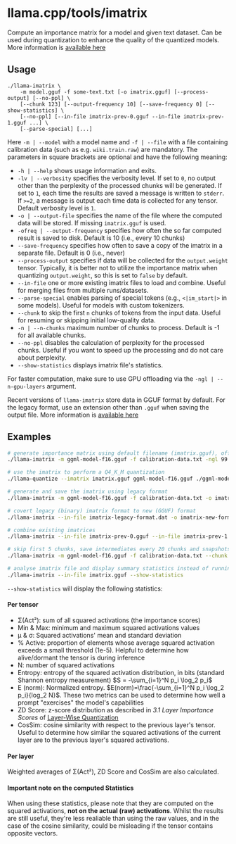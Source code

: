 # llama.cpp/tools/imatrix

Compute an importance matrix for a model and given text dataset. Can be used during quantization to enhance the quality of the quantized models.
More information is [available here](https://github.com/ggml-org/llama.cpp/pull/4861)

## Usage

```
./llama-imatrix \
    -m model.gguf -f some-text.txt [-o imatrix.gguf] [--process-output] [--no-ppl] \
    [--chunk 123] [--output-frequency 10] [--save-frequency 0] [--show-statistics] \
    [--no-ppl] [--in-file imatrix-prev-0.gguf --in-file imatrix-prev-1.gguf ...] \
    [--parse-special] [...]
```

Here `-m | --model` with a model name and `-f | --file` with a file containing calibration data (such as e.g. `wiki.train.raw`) are mandatory.
The parameters in square brackets are optional and have the following meaning:

* `-h | --help` shows usage information and exits.
* `-lv | --verbosity` specifies the verbosity level. If set to `0`, no output other than the perplexity of the processed chunks will be generated. If set to `1`, each time the results are saved a message is written to `stderr`. If `>=2`, a message is output each time data is collected for any tensor. Default verbosity level is `1`.
* `-o | --output-file` specifies the name of the file where the computed data will be stored. If missing `imatrix.gguf` is used.
* `-ofreq | --output-frequency` specifies how often the so far computed result is saved to disk. Default is 10 (i.e., every 10 chunks)
* `--save-frequency` specifies how often to save a copy of the imatrix in a separate file. Default is 0 (i.e., never)
* `--process-output` specifies if data will be collected for the `output.weight` tensor. Typically, it is better not to utilize the importance matrix when quantizing `output.weight`, so this is set to `false` by default.
* `--in-file` one or more existing imatrix files to load and combine. Useful for merging files from multiple runs/datasets.
* `--parse-special` enables parsing of special tokens (e.g., `<|im_start|>` in some models). Useful for models with custom tokenizers.
* `--chunk` to skip the first `n` chunks of tokens from the input data. Useful for resuming or skipping initial low-quality data.
* `-n | --n-chunks` maximum number of chunks to process. Default is -1 for all available chunks.
* `--no-ppl` disables the calculation of perplexity for the processed chunks. Useful if you want to speed up the processing and do not care about perplexity.
* `--show-statistics` displays imatrix file's statistics.

For faster computation, make sure to use GPU offloading via the `-ngl | --n-gpu-layers` argument.

Recent versions of `llama-imatrix` store data in GGUF format by default. For the legacy format, use an extension other than `.gguf` when saving the output file. More information is [available here](https://github.com/ggml-org/llama.cpp/pull/9400)

## Examples

```bash
# generate importance matrix using default filename (imatrix.gguf), offloading 99 layers to GPU
./llama-imatrix -m ggml-model-f16.gguf -f calibration-data.txt -ngl 99

# use the imatrix to perform a Q4_K_M quantization
./llama-quantize --imatrix imatrix.gguf ggml-model-f16.gguf ./ggml-model-q4_k_m.gguf q4_k_m
```

```bash
# generate and save the imatrix using legacy format
./llama-imatrix -m ggml-model-f16.gguf -f calibration-data.txt -o imatrix-legcy-format.dat -ngl 99
```

```bash
# covert legacy (binary) imatrix format to new (GGUF) format
./llama-imatrix --in-file imatrix-legacy-format.dat -o imatrix-new-format.gguf
```

```bash
# combine existing imatrices
./llama-imatrix --in-file imatrix-prev-0.gguf --in-file imatrix-prev-1.gguf -o imatrix-combined.gguf
```

```bash
# skip first 5 chunks, save intermediates every 20 chunks and snapshots every 50, parsing special tokens
./llama-imatrix -m ggml-model-f16.gguf -f calibration-data.txt --chunk 5 --output-frequency 20 --save-frequency 50 --parse-special
```

```bash
# analyse imatrix file and display summary statistics instead of running inference
./llama-imatrix --in-file imatrix.gguf --show-statistics
```

`--show-statistics` will display the following statistics:

#### Per tensor

* Σ(Act²): sum of all squared activations (the importance scores)
* Min & Max: minimum and maximum squared activations values
* μ & σ: Squared activations' mean and standard deviation
* % Active: proportion of elements whose average squared activation exceeds a small threshold (1e-5). Helpful to determine how alive/dormant the tensor is during inference
* N: number of squared activations
* Entropy: entropy of the squared activation distribution, in bits (standard Shannon entropy measurement) $S = -\sum_{i=1}^N p_i \log_2 p_i$
* E (norm): Normalized entropy. $E(norm)=\frac{-\sum_{i=1}^N p_i \log_2 p_i}{log_2 N}$. These two metrics can be used to determine how well a prompt "exercises" the model's capabilities
* ZD Score: z-score distribution as described in _3.1 Layer Importance Scores_ of [Layer-Wise Quantization](https://arxiv.org/abs/2406.17415)
* CosSim: cosine similarity with respect to the previous layer's tensor. Useful to determine how similar the squared activations of the current layer are to the previous layer's squared activations.

#### Per layer

Weighted averages of Σ(Act²), ZD Score and CosSim are also calculated.

#### Important note on the computed Statistics

When using these statistics, please note that they are computed on the squared activations, **not on the actual (raw) activations**.
Whilst the results are still useful, they're less realiable than using the raw values, and in the case of the cosine similarity, could be misleading if the tensor contains opposite vectors.
